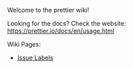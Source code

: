 Welcome to the prettier wiki!

Looking for the docs? Check the website: https://prettier.io/docs/en/usage.html

Wiki Pages:

* [Issue Labels](https://github.com/prettier/prettier/wiki/Issue-Labels)
